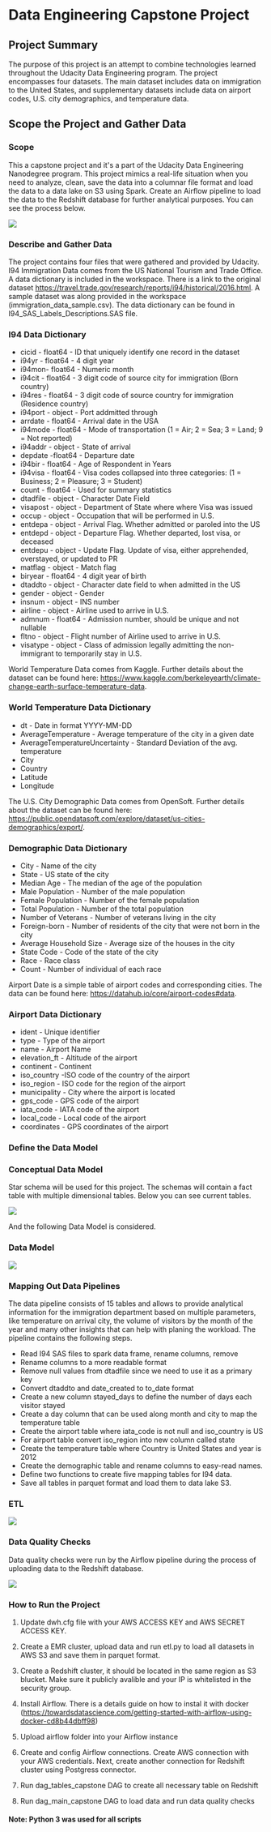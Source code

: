 # Data Engineering Capstone Project

## Project Summary

The purpose of this project is an attempt to combine technologies learned throughout the Udacity Data Engineering program. The project encompasses four datasets. The main dataset includes data on immigration to the United States, and supplementary datasets include data on airport codes, U.S. city demographics, and temperature data.

## Scope the Project and Gather Data

### Scope

This a capstone project and it's a part of the Udacity Data Engineering Nanodegree program. This project mimics a real-life situation when you need to analyze, clean, save the data into a columnar file format and load the data to a data lake on S3 using Spark. Create an Airflow pipeline to load the data to the Redshift database for further analytical purposes. You can see the process below.

<img src="process.jpg">

### Describe and Gather Data

The project contains four files that were gathered and provided by Udacity.
I94 Immigration Data comes from the US National Tourism and Trade Office. A data dictionary is included in the workspace. There is a link to the original dataset https://travel.trade.gov/research/reports/i94/historical/2016.html. A sample dataset was along provided in the workspace (immigration_data_sample.csv). The data dictionary can be found in I94_SAS_Labels_Descriptions.SAS file.

### I94 Data Dictionary

* cicid - float64 - ID that uniquely identify one record in the dataset
* i94yr - float64 - 4 digit year
* i94mon- float64 - Numeric month
* i94cit - float64 - 3 digit code of source city for immigration (Born country)
* i94res - float64 - 3 digit code of source country for immigration (Residence country)
* i94port - object - Port addmitted through
* arrdate - float64 - Arrival date in the USA
* i94mode - float64 - Mode of transportation (1 = Air; 2 = Sea; 3 = Land; 9 = Not reported)
* i94addr - object - State of arrival
* depdate -float64 - Departure date
* i94bir - float64 - Age of Respondent in Years
* i94visa - float64 - Visa codes collapsed into three categories: (1 = Business; 2 = Pleasure; 3 = Student)
* count - float64 - Used for summary statistics
* dtadfile - object - Character Date Field
* visapost - object - Department of State where where Visa was issued
* occup - object - Occupation that will be performed in U.S.
* entdepa - object - Arrival Flag. Whether admitted or paroled into the US
* entdepd - object - Departure Flag. Whether departed, lost visa, or deceased
* entdepu - object - Update Flag. Update of visa, either apprehended, overstayed, or updated to PR
* matflag - object - Match flag
* biryear - float64 - 4 digit year of birth
* dtaddto - object - Character date field to when admitted in the US
* gender - object - Gender
* insnum - object - INS number
* airline - object - Airline used to arrive in U.S.
* admnum - float64 - Admission number, should be unique and not nullable
* fltno - object - Flight number of Airline used to arrive in U.S.
* visatype - object - Class of admission legally admitting the non-immigrant to temporarily stay in U.S.

World Temperature Data comes from Kaggle. Further details about the dataset can be found here: https://www.kaggle.com/berkeleyearth/climate-change-earth-surface-temperature-data.

### World Temperature Data Dictionary

* dt - Date in format YYYY-MM-DD
* AverageTemperature - Average temperature of the city in a given date
* AverageTemperatureUncertainty - Standard Deviation of the avg. temperature
* City
* Country
* Latitude
* Longitude

The U.S. City Demographic Data comes from OpenSoft. Further details about the dataset can be found here: https://public.opendatasoft.com/explore/dataset/us-cities-demographics/export/.

### Demographic Data Dictionary

* City - Name of the city
* State - US state of the city
* Median Age - The median of the age of the population
* Male Population - Number of the male population
* Female Population - Number of the female population
* Total Population - Number of the total population
* Number of Veterans - Number of veterans living in the city
* Foreign-born - Number of residents of the city that were not born in the city
* Average Household Size - Average size of the houses in the city
* State Code - Code of the state of the city
* Race - Race class
* Count - Number of individual of each race

Airport Date is a simple table of airport codes and corresponding cities. The data can be found here: https://datahub.io/core/airport-codes#data.

### Airport Data Dictionary

* ident - Unique identifier
* type - Type of the airport
* name - Airport Name
* elevation_ft - Altitude of the airport
* continent - Continent
* iso_country -ISO code of the country of the airport
* iso_region - ISO code for the region of the airport
* municipality - City where the airport is located
* gps_code - GPS code of the airport
* iata_code - IATA code of the airport
* local_code - Local code of the airport
* coordinates - GPS coordinates of the airport

### Define the Data Model

### Conceptual Data Model
Star schema will be used for this project. The schemas will contain a fact table with multiple dimensional tables. Below you can see current tables.

<img src="current_tables.jpg">

And the following Data Model is considered.

### Data Model

<img src="data_model.jpg">

### Mapping Out Data Pipelines

The data pipeline consists of 15 tables and allows to provide analytical information for the immigration department based on multiple parameters, like temperature on arrival city, the volume of visitors by the month of the year and many other insights that can help with planing the workload. The pipeline contains the following steps. 

- Read I94 SAS files to spark data frame, rename columns, remove 
- Rename columns to a more readable format
- Remove null values from dtadfile since we need to use it as a primary key
- Convert dtaddto and date_created to to_date format
- Create a new column stayed_days to define the number of days each visitor stayed
- Create a day column that can be used along month and city to map the temperature table 
- Create the airport table where iata_code is not null and iso_country is US
- For airport table convert iso_region into new column called state
- Create the temperature table where Country is United States and year is 2012
- Create the demographic table and rename columns to easy-read names.
- Define two functions to create five mapping tables for I94 data. 
- Save all tables in parquet format and load them to data lake S3.

### ETL

<img src="airflow1.jpg">

### Data Quality Checks

Data quality checks were run by the Airflow pipeline during the process of uploading data to the Redshift database.

<img src="airflow2.jpg">

### How to Run the Project

1. Update dwh.cfg file with your AWS ACCESS KEY and AWS SECRET ACCESS KEY.

2. Create a EMR cluster, upload data and run etl.py to load all datasets in AWS S3 and save them in parquet format.

3. Create a Redshift cluster, it should be located in the same region as S3 blucket. Make sure it publicly avalible and your IP is whitelisted in the security group.

4. Install Airflow. There is a details guide on how to instal it with docker (https://towardsdatascience.com/getting-started-with-airflow-using-docker-cd8b44dbff98)

5. Upload airflow folder into your Airflow instance

6. Create and config Airflow connections. Create AWS connection with your AWS credentials. Next, create another connection for Redshift cluster using Postgress connector. 

7. Run dag_tables_capstone DAG to create all necessary table on Redshift

8. Run dag_main_capstone DAG to load data and run data quality checks


#### Note: Python 3 was used for all scripts
